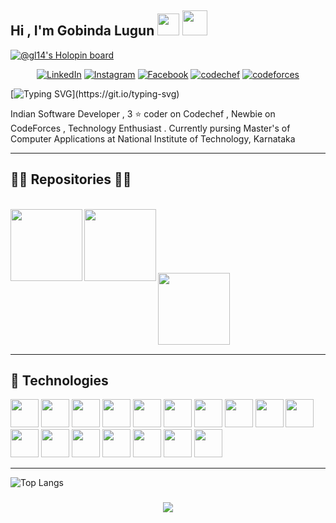 
<h2>Hi , I'm Gobinda Lugun <img src="https://media.giphy.com/media/hvRJCLFzcasrR4ia7z/giphy.gif" width="35">
  <img src="https://media.giphy.com/media/tqfS3mgQU28ko/giphy.gif" width="40" height="40" frameBorder="0" class="giphy-embed" allowFullScreen></img>
</h2>

[![@gl14's Holopin board](https://holopin.me/gl14)](https://holopin.io/@gl14)

<div align='center'>

  <a href="https://www.linkedin.com/in/gobindalugun" target="_blank"><img src="https://img.shields.io/badge/LinkedIn-%230077B5.svg?&style=flat-square&logo=linkedin&logoColor=white" alt="LinkedIn"></a>
<a href="https://www.instagram.com/_gl14" target="_blank"><img src="https://img.shields.io/badge/Instagram-%23E4405F.svg?&style=flat-square&logo=instagram&logoColor=white" alt="Instagram"></a>
<a href="https://www.facebook.com/gobin098" target="_blank"><img src="https://img.shields.io/badge/Facebook-%231877F2.svg?&style=flat-square&logo=facebook&logoColor=white" alt="Facebook"></a>
<a href="https://www.codechef.com/users/gl14" target="_blank"><img src="https://img.shields.io/badge/codechef-%E2%8C%A8%EF%B8%8F-yellow" alt="codechef"></a>
 <a href="https://codeforces.com/profile/knightryder098" target="_blank"><img src="https://img.shields.io/badge/codeforces-%E2%8C%A8%EF%B8%8F-red" alt="codeforces"></a>
  
</div>


[![Typing SVG](https://readme-typing-svg.demolab.com?font=Fira+Code&size=19&duration=1500&pause=550&background=E7E7E700&vCenter=true&width=800&height=75&lines=Competitive+Coder;Website+Developer;Problem+Seeker;and+a+technopreneur+.;Nice+to+meet+you+..+!!)](https://git.io/typing-svg)


<p>Indian Software Developer , 3 ⭐ coder on Codechef , Newbie on CodeForces , Technology Enthusiast . Currently pursing Master's of Computer Applications at National Institute of Technology, Karnataka </p>

<hr>

<h2>👨‍💻 Repositories 👨‍💻</h2>
<br>
<div width="100%" align="center">
  <a align="left" href="https://github.com/knightryder098/DontTellMe" title="Don't Tell me">
    <img align="left" height="115" src="https://github-readme-stats.vercel.app/api/pin/?username=knightryder098&repo=DontTellMe&theme=react&border_color=61dafb&border_radius=10">
  </a>
 <a align="left" href="https://github.com/knightryder098/gobindafood" title="Gobinda Food">
    <img align="left" height="115" src="https://github-readme-stats.vercel.app/api/pin/?username=knightryder098&repo=gobindafood&theme=react&border_color=61dafb&border_radius=10">
  </a>
</div>
<br/><br/><br/><br/><br/><br/>
<div width="100%" align="center">
   <a align="left" href="https://github.com/knightryder098/gobindakeep" title="Gobinda Keep">
    <img align="left" height="115" src="https://github-readme-stats.vercel.app/api/pin/?username=knightryder098&repo=gobindakeep&theme=react&border_color=61dafb&border_radius=10">
  </a>
</div>


<br><br><br><br><br><br>
<hr>



<h2 align="left">🔧 Technologies</h2>
<p align="left"> 
            <img src="https://cdn.jsdelivr.net/gh/devicons/devicon/icons/cplusplus/cplusplus-original.svg" width='45' height='45' border-radius='20%' />
            <img src="https://cdn.jsdelivr.net/gh/devicons/devicon/icons/javascript/javascript-original.svg"  width='45' height='45' />
            <img src="https://cdn.jsdelivr.net/gh/devicons/devicon/icons/react/react-original-wordmark.svg" width='45' height='45' />
            <img src="https://cdn.jsdelivr.net/gh/devicons/devicon/icons/socketio/socketio-original-wordmark.svg"width='45' height='45' />
            <img src="https://cdn.jsdelivr.net/gh/devicons/devicon/icons/vscode/vscode-plain-wordmark.svg" width='45' height='45' />
            <img src="https://cdn.jsdelivr.net/gh/devicons/devicon/icons/html5/html5-plain-wordmark.svg" width='45' height='45' />
            <img src="https://cdn.jsdelivr.net/gh/devicons/devicon/icons/css3/css3-original-wordmark.svg" width='45' height='45' />
            <img src="https://cdn.jsdelivr.net/gh/devicons/devicon/icons/bootstrap/bootstrap-original-wordmark.svg" width='45' height='45' />
            <img src="https://cdn.jsdelivr.net/gh/devicons/devicon/icons/materialui/materialui-original.svg" width='45' height='45' />
            <img src="https://cdn.jsdelivr.net/gh/devicons/devicon/icons/github/github-original-wordmark.svg" width='45' height='45' />
            <img src="https://cdn.jsdelivr.net/gh/devicons/devicon/icons/socketio/socketio-original.svg" width='45' height='45' />
            <img src="https://cdn.jsdelivr.net/gh/devicons/devicon/icons/mongodb/mongodb-original-wordmark.svg" width='45' height='45' />
            <img src="https://cdn.jsdelivr.net/gh/devicons/devicon/icons/mysql/mysql-plain-wordmark.svg" width='45' height='45' />
            <img src="https://cdn.jsdelivr.net/gh/devicons/devicon/icons/linux/linux-original.svg" width='45' height='45' />
            <img src="https://cdn.jsdelivr.net/gh/devicons/devicon/icons/ruby/ruby-plain-wordmark.svg" width='45' height='45' />
            <img src="https://cdn.jsdelivr.net/gh/devicons/devicon/icons/rails/rails-plain-wordmark.svg" width='45' height='45' />
            <img src="https://cdn.jsdelivr.net/gh/devicons/devicon/icons/bash/bash-plain.svg" width='45' height='45' />
          
<br>

  <hr>


![Top Langs](https://github-readme-stats.vercel.app/api/top-langs/?username=knightryder098&hide=TeX&layout=compact)

<!-- ![GitHub stats](https://github-readme-stats.vercel.app/api?username=knightryder098&theme=midnight-purple&show_icons=true) -->

<!-- <h3 align='center'>
  
![Metrics](https://metrics.lecoq.io/zumrudu-anka?template=classic&base.header=0&base.activity=0&base.community=0&base.repositories=0&base.metadata=0&achievements=1&achievements.threshold=C&achievements.secrets=true&achievements.limit=0&config.timezone=Europe%2FIstanbul)
  </h3> -->
  
  <h3 align='center'>
  
  ![](https://komarev.com/ghpvc/?username=knightryder098&label=Visitors)
</h3>

